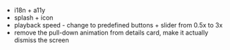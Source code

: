 - i18n + a11y
- splash + icon
- playback speed - change to predefined buttons + slider from 0.5x to 3x
- remove the pull-down animation from details card, make it actually dismiss the screen
